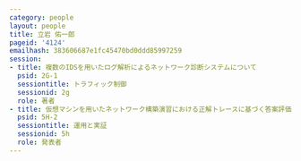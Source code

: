 ```yaml
---
category: people
layout: people
title: 立岩 佑一郎
pageid: '4124'
emailhash: 383606687e1fc45470bd0ddd85997259
session:
- title: 複数のIDSを用いたログ解析によるネットワーク診断システムについて
  psid: 2G-1
  sessiontitle: トラフィック制御
  sessionid: 2g
  role: 著者
- title: 仮想マシンを用いたネットワーク構築演習における正解トレースに基づく答案評価システムの提案
  psid: 5H-2
  sessiontitle: 運用と実証
  sessionid: 5h
  role: 発表者
---
```


